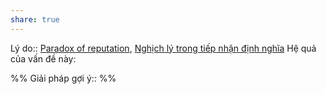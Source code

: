 ```yaml
---
share: true
---
```

Lý do:: [Paradox of reputation](../../3%20K%E1%BA%BF%20ho%E1%BA%A1ch%20h%E1%BB%97%20tr%E1%BB%A3/%C4%90i%E1%BB%83m%20m%E1%BA%A1nh,%20%C4%91i%E1%BB%83m%20y%E1%BA%BFu,%20th%C3%A1ch%20th%E1%BB%A9c/Th%C3%A1ch%20th%E1%BB%A9c/Paradox%20of%20reputation.md), [Nghịch lý trong tiếp nhận định nghĩa](../../3%20K%E1%BA%BF%20ho%E1%BA%A1ch%20h%E1%BB%97%20tr%E1%BB%A3/%C4%90i%E1%BB%83m%20m%E1%BA%A1nh,%20%C4%91i%E1%BB%83m%20y%E1%BA%BFu,%20th%C3%A1ch%20th%E1%BB%A9c/Th%C3%A1ch%20th%E1%BB%A9c/Ngh%E1%BB%8Bch%20l%C3%BD%20trong%20ti%E1%BA%BFp%20nh%E1%BA%ADn%20%C4%91%E1%BB%8Bnh%20ngh%C4%A9a.md)
Hệ quả của vấn đề này:


%%
Giải pháp gợi ý:: 
%%


